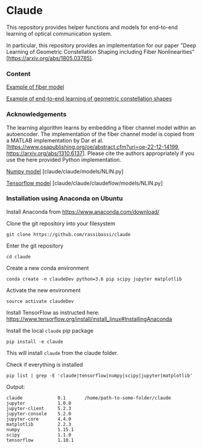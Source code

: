 # Claude
This repository provides helper functions and models for end-to-end learning of optical communication system.

In particular, this repository provides an implementation for our paper "Deep Learning of Geometric Constellation Shaping including Fiber Nonlinearities" [https://arxiv.org/abs/1805.03785].

### Content
[Example of fiber model](examples/np_NLINmodel.ipynb)

[Example of end-to-end learning of geometric constellation shapes](examples/tf_AutoEncoderForGeometricShapingAndNlinModel.ipynb)

### Acknowledgements
The learning algorithm learns by embedding a fiber channel model within an autoencoder. The implementation of the fiber channel model is copied from a MATLAB implementation by Dar et al. [https://www.osapublishing.org/oe/abstract.cfm?uri=oe-22-12-14199, https://arxiv.org/abs/1310.6137]. Please cite the authors appropriately if you use the here provided Python implementation.

[Numpy model](claude/claude/models/NLIN.py) [claude/claude/models/NLIN.py]

[Tensorflow model](claude/claude/claudeflow/models/NLIN.py) [claude/claude/claudeflow/models/NLIN.py]

### Installation using Anaconda on Ubuntu
Install Anaconda from https://www.anaconda.com/download/

Clone the git repository into your filesystem
```
git clone https://github.com/rassibassi/claude
```
Enter the git repository
```
cd claude
```
Create a new conda environment
```
conda create -n claudeDev python=3.6 pip scipy jupyter matplotlib
```
Activate the new environment
```
source activate claudeDev
```
Install TensorFlow as instructed here: https://www.tensorflow.org/install/install_linux#InstallingAnaconda

Install the local `claude` pip package
```
pip install -e claude
```
This will install `claude` from the claude folder.

Check if everything is installed
```
pip list | grep -E 'claude|tensorflow|numpy|scipy|jupyter|matplotlib'
```
Output:
```
claude             0.1       /home/path-to-some-folder/claude
jupyter            1.0.0     
jupyter-client     5.2.3     
jupyter-console    5.2.0     
jupyter-core       4.4.0     
matplotlib         2.2.3     
numpy              1.15.1    
scipy              1.1.0     
tensorflow         1.10.1
```





